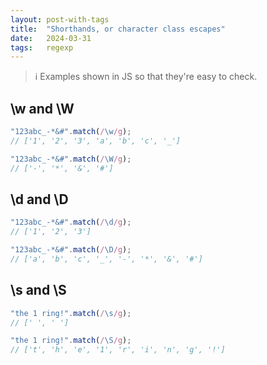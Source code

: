 ```yaml
---
layout: post-with-tags
title:  "Shorthands, or character class escapes"
date:   2024-03-31
tags:   regexp
---
```


> ℹ Examples shown in JS so that they're easy to check.

## \\w and \\W

```javascript
"123abc_-*&#".match(/\w/g);
// ['1', '2', '3', 'a', 'b', 'c', '_']
```
```javascript
"123abc_-*&#".match(/\W/g);
// ['-', '*', '&', '#']
```

## \\d and \\D

```javascript
"123abc_-*&#".match(/\d/g);
// ['1', '2', '3']
```
```javascript
"123abc_-*&#".match(/\D/g);
// ['a', 'b', 'c', '_', '-', '*', '&', '#']
```
## \\s and \\S

```javascript
"the 1 ring!".match(/\s/g);
// [' ', ' ']
```
```javascript
"the 1 ring!".match(/\S/g);
// ['t', 'h', 'e', '1', 'r', 'i', 'n', 'g', '!']
```